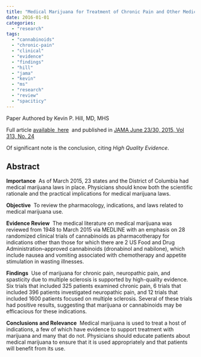 ```yaml
---
title: "Medical Marijuana for Treatment of Chronic Pain and Other Medical and Psychiatric Problems A Clinical Review"
date: 2016-01-01
categories: 
  - "research"
tags: 
  - "cannabinoids"
  - "chronic-pain"
  - "clinical"
  - "evidence"
  - "findings"
  - "hill"
  - "jama"
  - "kevin"
  - "ms"
  - "research"
  - "review"
  - "spaciticy"
---
```


Paper Authored by Kevin P. Hill, MD, MHS

Full article [available  here](http://jama.jamanetwork.com/article.aspx?articleid=2338266)  and published in [JAMA June 23/30, 2015, Vol 313, No. 24](http://jama.jamanetwork.com/issue.aspx?journalid=67&issueid=934167)

Of significant note is the conclusion, citing _High Quality Evidence_.

## Abstract

**Importance**  As of March 2015, 23 states and the District of Columbia had medical marijuana laws in place. Physicians should know both the scientific rationale and the practical implications for medical marijuana laws.

**Objective**  To review the pharmacology, indications, and laws related to medical marijuana use.

**Evidence Review**  The medical literature on medical marijuana was reviewed from 1948 to March 2015 via MEDLINE with an emphasis on 28 randomized clinical trials of cannabinoids as pharmacotherapy for indications other than those for which there are 2 US Food and Drug Administration–approved cannabinoids (dronabinol and nabilone), which include nausea and vomiting associated with chemotherapy and appetite stimulation in wasting illnesses.

**Findings**  Use of marijuana for chronic pain, neuropathic pain, and spasticity due to multiple sclerosis is supported by high-quality evidence. Six trials that included 325 patients examined chronic pain, 6 trials that included 396 patients investigated neuropathic pain, and 12 trials that included 1600 patients focused on multiple sclerosis. Several of these trials had positive results, suggesting that marijuana or cannabinoids may be efficacious for these indications.

**Conclusions and Relevance**  Medical marijuana is used to treat a host of indications, a few of which have evidence to support treatment with marijuana and many that do not. Physicians should educate patients about medical marijuana to ensure that it is used appropriately and that patients will benefit from its use.
